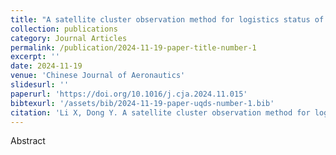 ```yaml
---
title: "A satellite cluster observation method for logistics status of industry chain with quantifiable uncertainty"
collection: publications
category: Journal Articles
permalink: /publication/2024-11-19-paper-title-number-1
excerpt: ''
date: 2024-11-19
venue: 'Chinese Journal of Aeronautics'
slidesurl: ''
paperurl: 'https://doi.org/10.1016/j.cja.2024.11.015'
bibtexurl: '/assets/bib/2024-11-19-paper-uqds-number-1.bib'
citation: 'Li X, Dong Y. A satellite cluster observation method for logistics status of industry chain with quantifiable uncertainty[J]. Chinese Journal of Aeronautics, 2025, 38(6): 103305. https://doi.org/10.1016/j.cja.2024.11.015'
---
```

Abstract
